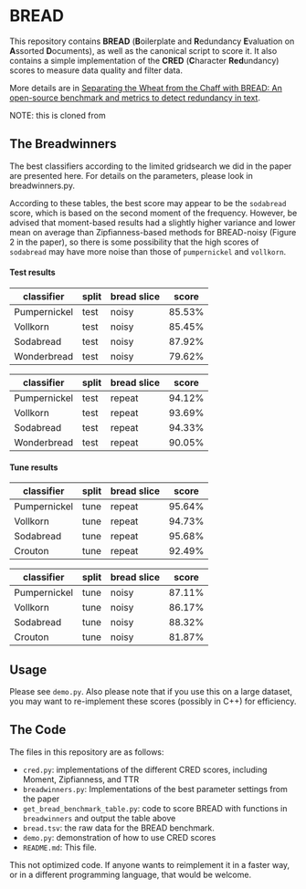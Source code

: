 # BREAD

This repository contains **BREAD** (**B**oilerplate and **R**edundancy
**E**valuation on **A**ssorted **D**ocuments), as well as the canonical script
to score it. It also contains a simple implementation of the **CRED**
(**C**haracter **Red**undancy) scores to measure data quality and filter data.

More details are in [Separating the Wheat from the Chaff with BREAD: An
open-source benchmark and metrics to detect redundancy in
text](https://arxiv.org/abs/2311.06440).

NOTE: this is cloned from 

## The Breadwinners

The best classifiers according to the limited gridsearch we did in the paper are
presented here. For details on the parameters, please look in breadwinners.py.

According to these tables, the best score may appear to be the `sodabread`
score, which is based on the second moment of the frequency. However, be advised
that moment-based results had a slightly higher variance and lower mean on
average than Zipfianness-based methods for BREAD-noisy (Figure 2 in the paper),
so there is some possibility that the high scores of `sodabread` may have more
noise than those of `pumpernickel` and `vollkorn`.


#### Test results

classifier   | split | bread slice | score
------------ | ----- | ----------- | ------
Pumpernickel | test  | noisy       | 85.53%
Vollkorn     | test  | noisy       | 85.45%
Sodabread    | test  | noisy       | 87.92%
Wonderbread  | test  | noisy       | 79.62%

classifier   | split | bread slice | score
------------ | ----- | ----------- | ------
Pumpernickel | test  | repeat      | 94.12%
Vollkorn     | test  | repeat      | 93.69%
Sodabread    | test  | repeat      | 94.33%
Wonderbread  | test  | repeat      | 90.05%

#### Tune results

classifier   | split | bread slice | score
------------ | ----- | ----------- | ------
Pumpernickel | tune  | repeat      | 95.64%
Vollkorn     | tune  | repeat      | 94.73%
Sodabread    | tune  | repeat      | 95.68%
Crouton  | tune  | repeat      | 92.49%

classifier   | split | bread slice | score
------------ | ----- | ----------- | ------
Pumpernickel | tune  | noisy       | 87.11%
Vollkorn     | tune  | noisy       | 86.17%
Sodabread    | tune  | noisy       | 88.32%
Crouton  | tune  | noisy       | 81.87%

## Usage

Please see `demo.py`. Also please note that if you use this on a large dataset,
you may want to re-implement these scores (possibly in C++) for efficiency.

## The Code

The files in this repository are as follows:

-   `cred.py`: implementations of the different CRED scores, including Moment,
    Zipfianness, and TTR
-   `breadwinners.py`: Implementations of the best parameter settings from the
    paper
-   `get_bread_benchmark_table.py`: code to score BREAD with functions in
    `breadwinners` and output the table above
-   `bread.tsv`: the raw data for the BREAD benchmark.
-   `demo.py`: demonstration of how to use CRED scores
-   `README.md`: This file.

This not optimized code. If anyone wants to reimplement it in a faster way, or
in a different programming language, that would be welcome.
